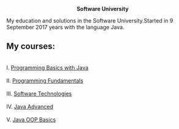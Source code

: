 <p align="center"> <strong>Software University</strong><p>


My education and solutions in the Software University.Started in 9 September 2017 years with the language Java.


## My courses:
<br>I. <a href="https://github.com/ItsGosho/SoftUni/tree/master/%231%20Programming%20Basics%20Java"> Programming Basics with Java </a></br> 
<br>II. <a href="https://github.com/ItsGosho/SoftUni/tree/master/%232%20Tech%20Module/%231.Programming%20Fundamentals"> Programming Fundamentals </a></br> 
<br>III. <a href="https://github.com/ItsGosho/SoftUni/tree/master/%232%20Tech%20Module/%232.Software%20Technologies"> Software Technologies </a> </br>
</br>IV. <a href="https://github.com/ItsGosho/SoftUni/tree/master/%233.Java%20Professional%20Modules/%231.Java%20Fundamentals/%231.Java%20Advanced"> Java Advanced</a> <br>
<br>V. <a href="https://github.com/ItsGosho/SoftUni/tree/master/%233.Java%20Professional%20Modules/%231.Java%20Fundamentals/%232.Java%20OOP%20Basics"> Java OOP Basics </a></br> 